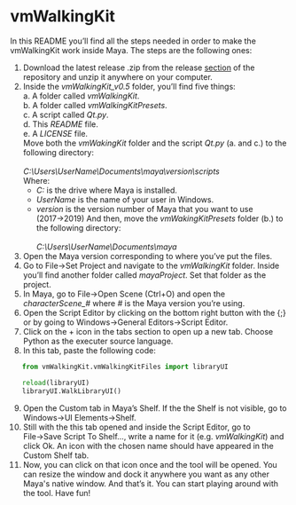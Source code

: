 # vmWalkingKit
 
In this README you’ll find all the steps needed in order to make the vmWalkingKit work inside Maya. The steps are the following ones: 

1. Download the latest release .zip from the release [section](https://github.com/nintervik/vmWalkingKit/releases) of the repository and unzip it anywhere on your computer.<br/>
2. Inside the *vmWalkingKit_v0.5* folder, you’ll find five things:<br/>
   a. A folder called *vmWalkingKit*.<br/>
   b. A folder called *vmWalkingKitPresets*.<br/>
   c. A script called *Qt.py*.<br/>
   d. This *README* file.<br/>
   e. A *LICENSE* file.<br/>
Move both the *vmWakingKit* folder and the script *Qt.py* (a. and c.) to the following directory:<br/>     
*C:\Users\UserName\Documents\maya\version\scripts*<br/>
Where:<br/>
   - *C:* is the drive where Maya is installed.
   - *UserName* is the name of your user in Windows.
   - *version* is the version number of Maya that you want to use (2017→2019)
And then, move the *vmWakingKitPresets* folder (b.) to the following directory:<br/>     
*C:\Users\UserName\Documents\maya*<br/>
3. Open the Maya version corresponding to where you’ve put the files.<br/>
4. Go to File→Set Project and navigate to the *vmWalkingKit* folder. Inside you’ll find another folder called *mayaProject*. Set that folder as the project.<br/> 
5. In Maya, go to File→Open Scene (Ctrl+O) and open the *characterScene_#* where *#* is the Maya version you’re using.<br/>
6. Open the Script Editor by clicking on the bottom right button with the {;} or by going to Windows→General Editors→Script Editor.<br/>
7. Click on the + icon in the tabs section to open up a new tab. Choose Python as the executer source language.<br/>
8. In this tab, paste the following code:<br/>     
```python
   from vmWalkingKit.vmWalkingKitFiles import libraryUI

   reload(libraryUI)
   libraryUI.WalkLibraryUI()
```
9. Open the Custom tab in Maya’s Shelf. If the the Shelf is not visible, go to Windows→UI Elements→Shelf.<br/>  
10. Still with the this tab opened and inside the Script Editor, go to File→Save Script To Shelf…, write a name for it (e.g. *vmWalkingKit*) and click Ok. An icon with the chosen name should have appeared in the Custom Shelf tab.<br/>
11. Now, you can click on that icon once and the tool will be opened. You can resize the window and dock it anywhere you want as any other Maya's native window. And that’s it. You can start playing around with the tool. Have fun!<br/> 
